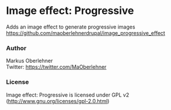 # Image effect: Progressive
Adds an image effect to generate progressive images  
https://github.com/maoberlehnerdrupal/image_progressive_effect

### Author
Markus Oberlehner  
Twitter: https://twitter.com/MaOberlehner

### License
Image effect: Progressive is licensed under GPL v2 (http://www.gnu.org/licenses/gpl-2.0.html)
